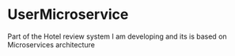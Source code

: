 # UserMicroservice
Part of the Hotel review system I am developing and its is based on Microservices architecture
